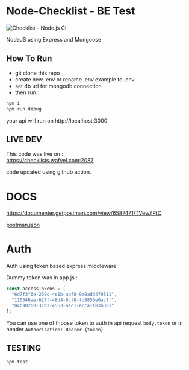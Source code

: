 # Node-Checklist - BE Test

![Checklist - Node.js CI](https://github.com/randhipp/checklists-node/workflows/Checklist%20-%20Node.js%20CI/badge.svg)

NodeJS using Express and Mongoose

## How To Run

- git clone this repo
- create new .env or rename .env.example to .env
- set db url for mongodb connection
- then run :

```bash
npm i
npm run debug
```

your api will run on http://localhost:3000

## LIVE DEV

This code was live on :    
https://checklists.wafvel.com:2087

code updated using github action.

# DOCS

https://documenter.getpostman.com/view/6587471/TVewZPtC

[postman.json]('ChecklistNode.postman_collection.json')
# Auth

Auth using token based express middleware

Dummy token was in app.js :

```js
const accessTokens = [
  "6d7f3f6e-269c-4e1b-abf8-9a0add479511",
  "110546ae-627f-48d4-9cf8-fd8850e0ac7f",
  "04b90260-3cb3-4553-a1c1-ecca1f83a381"
];
```

You can use one of thoose token to auth in api request `body.token` or in header `Authorization: Bearer {token}`

## TESTING ##

```bash
npm test
```

